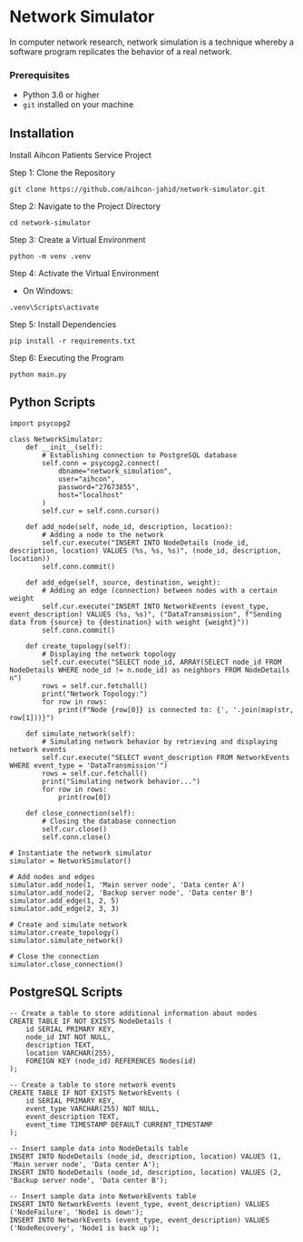 # Network Simulator 

In computer network research, network simulation is a technique whereby a software program replicates the behavior of a real network. 

### Prerequisites

- Python 3.6 or higher
- `git` installed on your machine


## Installation

Install Aihcon Patients Service Project

Step 1: Clone the Repository
```shell
git clone https://github.com/aihcon-jahid/network-simulator.git
```

Step 2: Navigate to the Project Directory
```shell
cd network-simulator
```

Step 3: Create a Virtual Environment
```shell
python -m venv .venv
```

Step 4: Activate the Virtual Environment

- On Windows:
```shell
.venv\Scripts\activate
```

Step 5: Install Dependencies
```shell
pip install -r requirements.txt
```


Step 6: Executing the Program
```shell
python main.py
```


## Python Scripts

```shell
import psycopg2

class NetworkSimulator:
    def __init__(self):
        # Establishing connection to PostgreSQL database
        self.conn = psycopg2.connect(
            dbname="network_simulation",
            user="aihcon",
            password="27673855",
            host="localhost"
        )
        self.cur = self.conn.cursor()

    def add_node(self, node_id, description, location):
        # Adding a node to the network
        self.cur.execute("INSERT INTO NodeDetails (node_id, description, location) VALUES (%s, %s, %s)", (node_id, description, location))
        self.conn.commit()

    def add_edge(self, source, destination, weight):
        # Adding an edge (connection) between nodes with a certain weight
        self.cur.execute("INSERT INTO NetworkEvents (event_type, event_description) VALUES (%s, %s)", ("DataTransmission", f"Sending data from {source} to {destination} with weight {weight}"))
        self.conn.commit()

    def create_topology(self):
        # Displaying the network topology
        self.cur.execute("SELECT node_id, ARRAY(SELECT node_id FROM NodeDetails WHERE node_id != n.node_id) as neighbors FROM NodeDetails n")
        rows = self.cur.fetchall()
        print("Network Topology:")
        for row in rows:
            print(f"Node {row[0]} is connected to: {', '.join(map(str, row[1]))}")

    def simulate_network(self):
        # Simulating network behavior by retrieving and displaying network events
        self.cur.execute("SELECT event_description FROM NetworkEvents WHERE event_type = 'DataTransmission'")
        rows = self.cur.fetchall()
        print("Simulating network behavior...")
        for row in rows:
            print(row[0])

    def close_connection(self):
        # Closing the database connection
        self.cur.close()
        self.conn.close()

# Instantiate the network simulator
simulator = NetworkSimulator()

# Add nodes and edges
simulator.add_node(1, 'Main server node', 'Data center A')
simulator.add_node(2, 'Backup server node', 'Data center B')
simulator.add_edge(1, 2, 5)
simulator.add_edge(2, 3, 3)

# Create and simulate network
simulator.create_topology()
simulator.simulate_network()

# Close the connection
simulator.close_connection()

```




## PostgreSQL Scripts

```shell
-- Create a table to store additional information about nodes
CREATE TABLE IF NOT EXISTS NodeDetails (
    id SERIAL PRIMARY KEY,
    node_id INT NOT NULL,
    description TEXT,
    location VARCHAR(255),
    FOREIGN KEY (node_id) REFERENCES Nodes(id)
);

-- Create a table to store network events
CREATE TABLE IF NOT EXISTS NetworkEvents (
    id SERIAL PRIMARY KEY,
    event_type VARCHAR(255) NOT NULL,
    event_description TEXT,
    event_time TIMESTAMP DEFAULT CURRENT_TIMESTAMP
);

-- Insert sample data into NodeDetails table
INSERT INTO NodeDetails (node_id, description, location) VALUES (1, 'Main server node', 'Data center A');
INSERT INTO NodeDetails (node_id, description, location) VALUES (2, 'Backup server node', 'Data center B');

-- Insert sample data into NetworkEvents table
INSERT INTO NetworkEvents (event_type, event_description) VALUES ('NodeFailure', 'Node1 is down');
INSERT INTO NetworkEvents (event_type, event_description) VALUES ('NodeRecovery', 'Node1 is back up');

```




